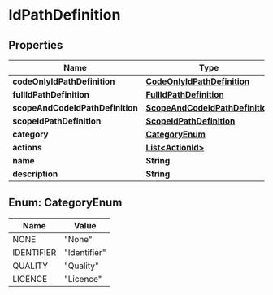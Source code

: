 
# IdPathDefinition

## Properties
Name | Type | Description | Notes
------------ | ------------- | ------------- | -------------
**codeOnlyIdPathDefinition** | [**CodeOnlyIdPathDefinition**](CodeOnlyIdPathDefinition.md) |  |  [optional]
**fullIdPathDefinition** | [**FullIdPathDefinition**](FullIdPathDefinition.md) |  |  [optional]
**scopeAndCodeIdPathDefinition** | [**ScopeAndCodeIdPathDefinition**](ScopeAndCodeIdPathDefinition.md) |  |  [optional]
**scopeIdPathDefinition** | [**ScopeIdPathDefinition**](ScopeIdPathDefinition.md) |  |  [optional]
**category** | [**CategoryEnum**](#CategoryEnum) |  |  [optional]
**actions** | [**List&lt;ActionId&gt;**](ActionId.md) |  |  [optional]
**name** | **String** |  |  [optional]
**description** | **String** |  |  [optional]


<a name="CategoryEnum"></a>
## Enum: CategoryEnum
Name | Value
---- | -----
NONE | &quot;None&quot;
IDENTIFIER | &quot;Identifier&quot;
QUALITY | &quot;Quality&quot;
LICENCE | &quot;Licence&quot;



